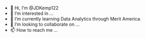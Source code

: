 - 👋 Hi, I’m @JDKemp122
- 👀 I’m interested in ...
- 🌱 I’m currently learning Data Analytics through Merit America.
- 💞️ I’m looking to collaborate on ...
- 📫 How to reach me ...

<!---
JDKemp122/JDKemp122 is a ✨ special ✨ repository because its `README.md` (this file) appears on your GitHub profile.
You can click the Preview link to take a look at your changes.
--->
